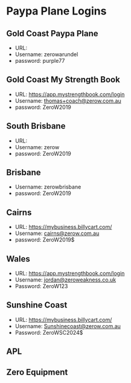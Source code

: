# Paypa Plane Logins

## Gold Coast Paypa Plane
- URL: 
- Username: zerowarundel
- password: purple77

## Gold Coast My Strength Book
- URL: https://app.mystrengthbook.com/login
- Username: thomas+coach@zerow.com.au
- password: ZeroW2019

## South Brisbane
- URL: 
- Username: zerow
- password: ZeroW2019

## Brisbane
- Username: zerowbrisbane
- password: ZeroW2019

## Cairns
- URL: https://mybusiness.billycart.com/
- Username: cairns@zerow.com.au
- password: ZeroW2019$

## Wales
- URL: https://app.mystrengthbook.com/login
- Username: jordan@zeroweakness.co.uk
- Password: ZeroW123

## Sunshine Coast
- URL: https://mybusiness.billycart.com/
- Username: Sunshinecoast@zerow.com.au
- Password: ZeroWSC2024$

## APL

## Zero Equipment


